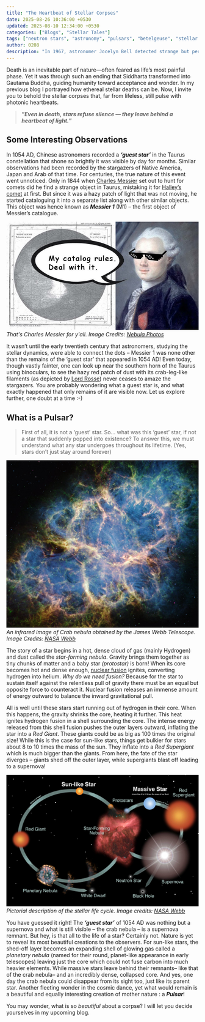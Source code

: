 ```yaml
---
title: "The Heartbeat of Stellar Corpses"
date: 2025-08-26 10:36:00 +0530
updated: 2025-08-10 12:34:00 +0530
categories: ["Blogs", "Stellar Tales"]
tags: ["neutron stars", "astronomy", "pulsars", "betelgeuse", "stellar remnants"]  
author: 0208   
description: "In 1967, astronomer Jocelyn Bell detected strange but periodic signals from outer space, briefly mistaking them for extraterrestrial life. She jokingly nicknamed the source ‘Little Green Men’ (LGM-1). These mysterious signals were the first discovered pulsars—cosmic “heartbeats” of stellar corpses."
---
```


<style>
  /* Force drop cap */
  #post-wrapper .post-content > p:first-of-type::first-letter {
    font-size: 5.5em !important;
    float: left;
    line-height: 0.75;
    margin: 0.1em 0.15em 0 0;
    font-family: Georgia, serif;
    font-weight: bold;
    color: inherit;
  }
</style>

Death is an inevitable part of nature—often feared as life’s most painful phase. Yet it was through such an ending that Siddharta transformed into Gautama Buddha, guiding humanity toward acceptance and wonder. In my previous blog I portrayed how ethereal stellar deaths can be. Now, I invite you to behold the stellar corpses that, far from lifeless, still pulse with photonic heartbeats.

> **_"Even in death, stars refuse silence — they leave behind a heartbeat of light._”**                                                                        

## Some Interesting Observations

In 1054 AD, Chinese astronomers recorded a **_‘guest star’_** in the Taurus constellation that shone so brightly it was visible by day for months. Similar observations had been recorded by the stargazers of Native America, Japan and Arab of that time. For centuries, the true nature of this event went unnoticed. Only in 1844 when [Charles Messier](https://en.wikipedia.org/wiki/Charles_Messier) set out to hunt for comets did he find a strange object in Taurus, mistaking it for [Halley’s comet](https://science.nasa.gov/solar-system/comets/1p-halley/) at first. But since it was a hazy patch of light that was not moving, he started cataloguing it into a separate list along with other similar objects. This object was hence known as **_Messier 1_** (M1) – the first object of Messier’s catalogue.

![A goofy picture of Charles Messier](assets/images/messier.jpg)
_That's Charles Messier for y'all. Image Credits: [Nebula Photos](https://www.youtube.com/watch?v=_e3stRiqfbg)_

It wasn’t until the early twentieth century that astronomers, studying the stellar dynamics, were able to connect the dots –  Messier 1 was none other than the remains of the ‘guest star’ that appeared in 1054 AD!  Even today, though vastly fainter, one can look up near the southern horn of the Taurus using binoculars, to see the hazy red patch of dust with its crab-leg-like filaments (as depicted by [Lord Rosse](https://en.wikipedia.org/wiki/William_Parsons,_3rd_Earl_of_Rosse)) never ceases to amaze the stargazers. You are probably wondering what a guest star is, and what exactly happened that only remains of it are visible now. Let us explore further, one doubt at a time :-)

## What is a Pulsar?

> First of all, it is not a ‘guest’ star. So… what was this ‘guest’ star, if not a star that suddenly popped into existence? To answer this, we must understand what any star undergoes throughout its lifetime. (Yes, stars don’t just stay around forever)

![A High-Resolution Image of Crab Nebula](/assets/images/crab.jpg)
_An infrared image of Crab nebula obtained by the James Webb Telescope. Image Credits: [NASA Webb](https://esawebb.org/images/weic2417a/)_

The story of a star begins in a hot, dense cloud of gas (mainly Hydrogen) and dust called the _star-forming nebula_. Gravity brings them together as tiny chunks of matter and a baby star _(protostar)_ is born! When its core becomes hot and dense enough, [nuclear fusion](https://www.iaea.org/newscenter/news/what-is-nuclear-fusion) ignites, converting hydrogen into helium. _Why do we need fusion?_ Because for the star to sustain itself against the relentless pull of gravity there must be an equal but opposite force to counteract it. Nuclear fusion releases an immense amount of energy outward to balance the inward gravitational pull. 

All is well until these stars start running out of hydrogen in their core. When this happens, the gravity shrinks the core, heating it further. This heat ignites hydrogen fusion in a shell surrounding the core. The intense energy released from this shell fusion pushes the outer layers outward, inflating the star into a _Red Giant_. These giants could be as big as 100 times the original size! While this is the case for sun-like stars, things get bulkier for stars about 8 to 10 times the mass of the sun. They inflate into a _Red Supergiant_ which is much bigger than the giants. From here, the fate of the star diverges – giants shed off the outer layer, while supergiants blast off leading to a supernova! 

![Stellar Life Cycle](/assets/images/stars_lifecycle_full.jpg)
_Pictorial description of the stellar life cycle. Image credits: [NASA Webb](https://webbtelescope.org/science/the-star-life-cycle)_

You have guessed it right! The **_‘guest star’_** of 1054 AD was nothing but a supernova and what is still visible – the crab nebula – is a supernova remnant. But hey, is that all to the life of a star? Certainly not. Nature is yet to reveal its most beautiful creations to the observers. For sun-like stars, the shed-off layer becomes an expanding shell of glowing gas called a _planetary nebula_ (named for their round, planet-like appearance in early telescopes) leaving just the core which could not fuse carbon into much heavier elements. While massive stars leave behind their remnants– like that of the crab nebula– and an incredibly dense, collapsed core. And yes, one day the crab nebula could disappear from its sight too, just like its parent star. Another fleeting wonder in the cosmic dance, yet what would remain is a beautiful and equally interesting creation of mother nature : a **_Pulsar_**!

You may wonder, what is so _beautiful_ about a corpse? I will let you decide yourselves in my upcoming blog. 
